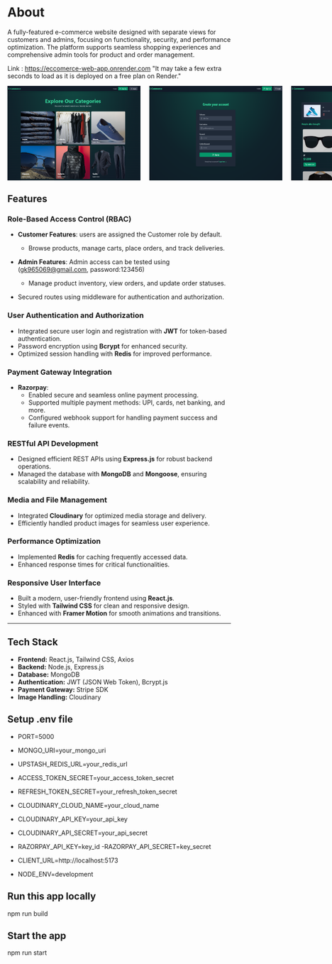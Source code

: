# About
A fully-featured e-commerce website designed with separate views for customers and admins, focusing on functionality, security, and performance optimization. The platform supports seamless shopping experiences and comprehensive admin tools for product and order management.

Link : https://eccomerce-web-app.onrender.com
"It may take a few extra seconds to load as it is deployed on a free plan on Render."

<div style="display: flex; justify-content: space-between; gap: 10px;">
<img src="./Page1.png" width="300" style="margin-right: 10px;"/>
<img src="./Page2.png" width="300" style="margin-right: 10px;"/>
<img src="./Page3.png" width="300" style="margin-right: 10px;" />
<img src="./Page4.png" width="300" style="margin-right: 10px;"/>
</div>

## Features

### Role-Based Access Control (RBAC)
- **Customer Features**: users are assigned the Customer role by default.
  - Browse products, manage carts, place orders, and track deliveries.
    
- **Admin Features**: Admin access can be tested using (gk965069@gmail.com, password:123456)
  - Manage product inventory, view orders, and update order statuses.
- Secured routes using middleware for authentication and authorization.

### User Authentication and Authorization
- Integrated secure user login and registration with **JWT** for token-based authentication.
- Password encryption using **Bcrypt** for enhanced security.
- Optimized session handling with **Redis** for improved performance.

### Payment Gateway Integration
- **Razorpay**:
  - Enabled secure and seamless online payment processing.
  - Supported multiple payment methods: UPI, cards, net banking, and more.
  - Configured webhook support for handling payment success and failure events.

### RESTful API Development
- Designed efficient REST APIs using **Express.js** for robust backend operations.
- Managed the database with **MongoDB** and **Mongoose**, ensuring scalability and reliability.

### Media and File Management
- Integrated **Cloudinary** for optimized media storage and delivery.
- Efficiently handled product images for seamless user experience.

### Performance Optimization
- Implemented **Redis** for caching frequently accessed data.
- Enhanced response times for critical functionalities.

### Responsive User Interface
- Built a modern, user-friendly frontend using **React.js**.
- Styled with **Tailwind CSS** for clean and responsive design.
- Enhanced with **Framer Motion** for smooth animations and transitions.

---

## Tech Stack
- **Frontend:** React.js, Tailwind CSS, Axios
- **Backend:** Node.js, Express.js
- **Database:** MongoDB
- **Authentication:** JWT (JSON Web Token), Bcrypt.js
- **Payment Gateway:** Stripe SDK
- **Image Handling:** Cloudinary

## Setup .env file

- PORT=5000
- MONGO_URI=your_mongo_uri
- UPSTASH_REDIS_URL=your_redis_url

- ACCESS_TOKEN_SECRET=your_access_token_secret
- REFRESH_TOKEN_SECRET=your_refresh_token_secret

- CLOUDINARY_CLOUD_NAME=your_cloud_name
- CLOUDINARY_API_KEY=your_api_key
- CLOUDINARY_API_SECRET=your_api_secret
  
- RAZORPAY_API_KEY=key_id
-RAZORPAY_API_SECRET=key_secret
- CLIENT_URL=http://localhost:5173
- NODE_ENV=development

## Run this app locally
 npm run build
 
## Start the app
 npm run start
